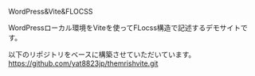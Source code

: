 WordPress&Vite&FLOCSS

WordPressローカル環境をViteを使ってFLocss構造で記述するデモサイトです。

以下のリポジトリをベースに構築させていただいています。
https://github.com/yat8823jp/themrishvite.git

